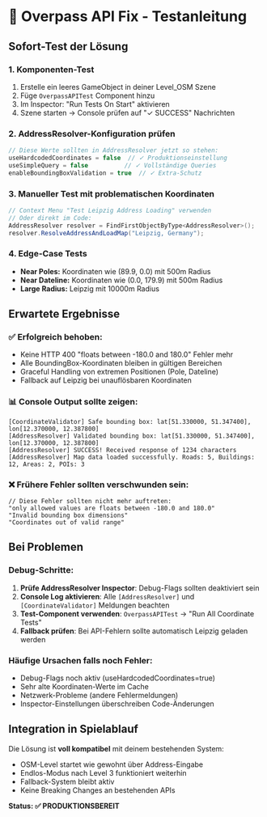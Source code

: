 # 🧪 Overpass API Fix - Testanleitung

## Sofort-Test der Lösung

### 1. Komponenten-Test
1. Erstelle ein leeres GameObject in deiner Level_OSM Szene
2. Füge `OverpassAPITest` Component hinzu
3. Im Inspector: "Run Tests On Start" aktivieren
4. Szene starten → Console prüfen auf "✓ SUCCESS" Nachrichten

### 2. AddressResolver-Konfiguration prüfen
```csharp
// Diese Werte sollten in AddressResolver jetzt so stehen:
useHardcodedCoordinates = false  // ✓ Produktionseinstellung
useSimpleQuery = false          // ✓ Vollständige Queries
enableBoundingBoxValidation = true  // ✓ Extra-Schutz
```

### 3. Manueller Test mit problematischen Koordinaten
```csharp
// Context Menu "Test Leipzig Address Loading" verwenden
// Oder direkt im Code:
AddressResolver resolver = FindFirstObjectByType<AddressResolver>();
resolver.ResolveAddressAndLoadMap("Leipzig, Germany");
```

### 4. Edge-Case Tests
- **Near Poles:** Koordinaten wie (89.9, 0.0) mit 500m Radius
- **Near Dateline:** Koordinaten wie (0.0, 179.9) mit 500m Radius  
- **Large Radius:** Leipzig mit 10000m Radius

## Erwartete Ergebnisse

### ✅ Erfolgreich behoben:
- Keine HTTP 400 "floats between -180.0 and 180.0" Fehler mehr
- Alle BoundingBox-Koordinaten bleiben in gültigen Bereichen
- Graceful Handling von extremen Positionen (Pole, Dateline)
- Fallback auf Leipzig bei unauflösbaren Koordinaten

### 📊 Console Output sollte zeigen:
```
[CoordinateValidator] Safe bounding box: lat[51.330000, 51.347400], lon[12.370000, 12.387800]
[AddressResolver] Validated bounding box: lat[51.330000, 51.347400], lon[12.370000, 12.387800]
[AddressResolver] SUCCESS! Received response of 1234 characters
[AddressResolver] Map data loaded successfully. Roads: 5, Buildings: 12, Areas: 2, POIs: 3
```

### ❌ Frühere Fehler sollten verschwunden sein:
```
// Diese Fehler sollten nicht mehr auftreten:
"only allowed values are floats between -180.0 and 180.0"
"Invalid bounding box dimensions"  
"Coordinates out of valid range"
```

## Bei Problemen

### Debug-Schritte:
1. **Prüfe AddressResolver Inspector**: Debug-Flags sollten deaktiviert sein
2. **Console Log aktivieren**: Alle `[AddressResolver]` und `[CoordinateValidator]` Meldungen beachten
3. **Test-Component verwenden**: `OverpassAPITest` → "Run All Coordinate Tests"
4. **Fallback prüfen**: Bei API-Fehlern sollte automatisch Leipzig geladen werden

### Häufige Ursachen falls noch Fehler:
- Debug-Flags noch aktiv (useHardcodedCoordinates=true)
- Sehr alte Koordinaten-Werte im Cache
- Netzwerk-Probleme (andere Fehlermeldungen)
- Inspector-Einstellungen überschreiben Code-Änderungen

## Integration in Spielablauf

Die Lösung ist **voll kompatibel** mit deinem bestehenden System:
- OSM-Level startet wie gewohnt über Address-Eingabe
- Endlos-Modus nach Level 3 funktioniert weiterhin
- Fallback-System bleibt aktiv
- Keine Breaking Changes an bestehenden APIs

**Status: ✅ PRODUKTIONSBEREIT**
